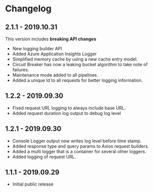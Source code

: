 # Changelog

## 2.1.1 - 2019.10.31

This version includes **breaking API changes**

* New logging builder API
* Added Azure Application Insights Logger
* Simplified memory cache by using a new cache entry model.
* Circuit Breaker has now a leaking bucket algorithm to take note of failures.
* Maintenance mode added to all pipelines.
* Added a unique Id to all requests for better logging information.

## 1.2.2 - 2019.09.30

* Fixed request URL logging to always include base URL.
* Added request duration log output to debug log level

## 1.2.1 - 2019.09.30

* Console Logger output now writes log level before time stamp.
* Added response type and query params to Axios request builders.
* Added a multi logger that is a container for several other loggers.
* Added logging of request URL.

## 1.1.1 - 2019.09.29

* Initial public release
